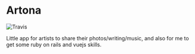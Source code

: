 # Artona

![Travis](https://travis-ci.com/glanderson42/Artona.svg?branch=master)

Little app for artists to share their photos/writing/music, and also for me to get some ruby on rails and vuejs skills.
